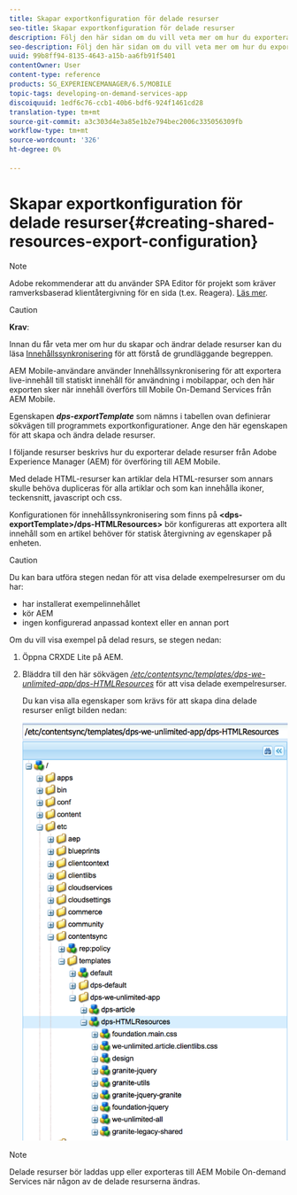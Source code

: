 ```yaml
---
title: Skapar exportkonfiguration för delade resurser
seo-title: Skapar exportkonfiguration för delade resurser
description: Följ den här sidan om du vill veta mer om hur du exporterar delade resurser från Adobe Experience Manager (AEM) för överföring till AEM Mobile.
seo-description: Följ den här sidan om du vill veta mer om hur du exporterar delade resurser från Adobe Experience Manager (AEM) för överföring till AEM Mobile.
uuid: 99b8ff94-8135-4643-a15b-aa6fb91f5401
contentOwner: User
content-type: reference
products: SG_EXPERIENCEMANAGER/6.5/MOBILE
topic-tags: developing-on-demand-services-app
discoiquuid: 1edf6c76-ccb1-40b6-bdf6-924f1461cd28
translation-type: tm+mt
source-git-commit: a3c303d4e3a85e1b2e794bec2006c335056309fb
workflow-type: tm+mt
source-wordcount: '326'
ht-degree: 0%

---
```



# Skapar exportkonfiguration för delade resurser{#creating-shared-resources-export-configuration}

>[!NOTE]
>
>Adobe rekommenderar att du använder SPA Editor för projekt som kräver ramverksbaserad klientåtergivning för en sida (t.ex. Reagera). [Läs mer](/help/sites-developing/spa-overview.md).

>[!CAUTION]
>
>**Krav**:
>
>Innan du får veta mer om hur du skapar och ändrar delade resurser kan du läsa [Innehållssynkronisering](/help/mobile/mobile-ondemand-contentsync.md) för att förstå de grundläggande begreppen.

AEM Mobile-användare använder Innehållssynkronisering för att exportera live-innehåll till statiskt innehåll för användning i mobilappar, och den här exporten sker när innehåll överförs till Mobile On-Demand Services från AEM Mobile.

Egenskapen ***dps-exportTemplate*** som nämns i tabellen ovan definierar sökvägen till programmets exportkonfigurationer. Ange den här egenskapen för att skapa och ändra delade resurser.

I följande resurser beskrivs hur du exporterar delade resurser från Adobe Experience Manager (AEM) för överföring till AEM Mobile.

Med delade HTML-resurser kan artiklar dela HTML-resurser som annars skulle behöva dupliceras för alla artiklar och som kan innehålla ikoner, teckensnitt, javascript och css.

Konfigurationen för innehållssynkronisering som finns på **&lt;dps-exportTemplate>/dps-HTMLResources>** bör konfigureras att exportera allt innehåll som en artikel behöver för statisk återgivning av egenskaper på enheten.

>[!CAUTION]
>
>Du kan bara utföra stegen nedan för att visa delade exempelresurser om du har:
>
>* har installerat exempelinnehållet
>* kör AEM
>* ingen konfigurerad anpassad kontext eller en annan port

>



Om du vill visa exempel på delad resurs, se stegen nedan:

1. Öppna CRXDE Lite på AEM.
1. Bläddra till den här sökvägen *[/etc/contentsync/templates/dps-we-unlimited-app/dps-HTMLResources](http://localhost:4502/crx/de/index.jsp#/etc/contentsync/templates/dps-we-unlimited-app/dps-HTMLResources)* för att visa delade exempelresurser.

   Du kan visa alla egenskaper som krävs för att skapa dina delade resurser enligt bilden nedan:

   ![chlimage_1-145](assets/chlimage_1-145.png)

>[!NOTE]
>
>Delade resurser bör laddas upp eller exporteras till AEM Mobile On-demand Services när någon av de delade resurserna ändras.

